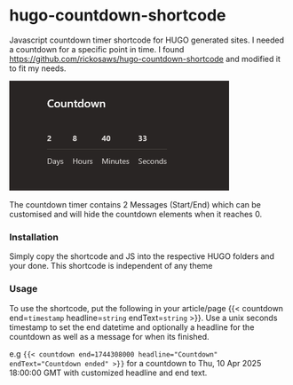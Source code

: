 # hugo-countdown-shortcode
Javascript countdown timer shortcode for HUGO generated sites.
I needed a countdown for a specific point in time. I found https://github.com/rickosaws/hugo-countdown-shortcode and modified it to fit my needs.

![Countdown Timer](/.images/countdown.png)

The countdown timer contains 2 Messages (Start/End) which can be customised and will hide the countdown elements when it reaches 0.

### Installation
Simply copy the shortcode and JS into the respective HUGO folders and your done. This shortcode is independent of any theme

### Usage
To use the shortcode, put the following in your article/page {{< countdown end=`timestamp` headline=`string` endText=`string` >}}. Use a unix seconds timestamp to set the end datetime and optionally a headline for the countdown as well as a message for when its finished.

e.g ```{{< countdown end=1744308000 headline="Countdown" endText="Countdown ended" >}}``` for a countdown to Thu, 10 Apr 2025 18:00:00 GMT with customized headline and end text.

